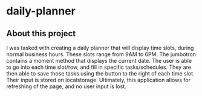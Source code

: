 # daily-planner
## About this project 
I was tasked with creating a daily planner that will display time slots, during normal business hours. These slots range from 9AM to 6PM. The jumbotron contains a moment method that displays the current date. 
The user is able to go into each time slot/row, and fill in specific tasks/schedules. They are then able to save those tasks using the button to the right of each time slot. 
Their input is stored on localstorage. 
Ultimately, this application allows for refreshing of the page, and no user input is lost. 

